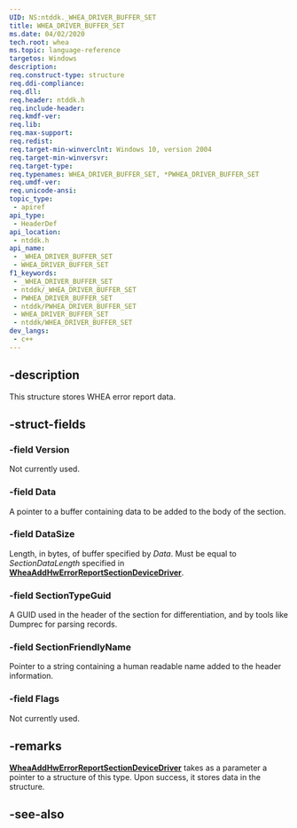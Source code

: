 ```yaml
---
UID: NS:ntddk._WHEA_DRIVER_BUFFER_SET
title: WHEA_DRIVER_BUFFER_SET
ms.date: 04/02/2020
tech.root: whea
ms.topic: language-reference
targetos: Windows
description: 
req.construct-type: structure
req.ddi-compliance: 
req.dll: 
req.header: ntddk.h
req.include-header: 
req.kmdf-ver: 
req.lib: 
req.max-support: 
req.redist: 
req.target-min-winverclnt: Windows 10, version 2004
req.target-min-winversvr: 
req.target-type: 
req.typenames: WHEA_DRIVER_BUFFER_SET, *PWHEA_DRIVER_BUFFER_SET
req.umdf-ver: 
req.unicode-ansi: 
topic_type:
 - apiref
api_type:
 - HeaderDef
api_location:
 - ntddk.h
api_name:
 - _WHEA_DRIVER_BUFFER_SET
 - WHEA_DRIVER_BUFFER_SET
f1_keywords:
 - _WHEA_DRIVER_BUFFER_SET
 - ntddk/_WHEA_DRIVER_BUFFER_SET
 - PWHEA_DRIVER_BUFFER_SET
 - ntddk/PWHEA_DRIVER_BUFFER_SET
 - WHEA_DRIVER_BUFFER_SET
 - ntddk/WHEA_DRIVER_BUFFER_SET
dev_langs:
 - c++
---
```


## -description

This structure stores WHEA error report data.

## -struct-fields

### -field Version

Not currently used.

### -field Data

A pointer to a buffer containing data to be added to the body of the section.

### -field DataSize

Length, in bytes, of buffer specified by *Data*. Must be equal to *SectionDataLength* specified in [**WheaAddHwErrorReportSectionDeviceDriver**](nf-ntddk-wheaaddhwerrorreportsectiondevicedriver.md).

### -field SectionTypeGuid

A GUID used in the header of the section for differentiation, and by tools like Dumprec for parsing records.

### -field SectionFriendlyName

Pointer to a string containing a human readable name added to the header information.

### -field Flags

Not currently used.

## -remarks

[**WheaAddHwErrorReportSectionDeviceDriver**](nf-ntddk-wheaaddhwerrorreportsectiondevicedriver.md) takes as a parameter a pointer to a structure of this type. Upon success, it stores data in the structure.

## -see-also

